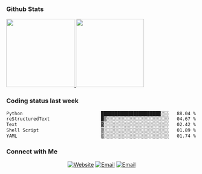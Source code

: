 
### Github Stats

<a href="https://github.com/lileixuan">
  <img height="180em" src="https://github-readme-stats.vercel.app/api?username=lileixuan&theme=buefy&show_icons=true" />
  <img height="180em" src="https://github-readme-stats.vercel.app/api/top-langs/?username=lileixuan&theme=buefy&layout=compact" />
</a>

### Coding status last week 

<!--START_SECTION:waka-->

```txt
Python                             ██████████████████████░░░   88.04 %
reStructuredText                   █▒░░░░░░░░░░░░░░░░░░░░░░░   04.67 %
Text                               ▓░░░░░░░░░░░░░░░░░░░░░░░░   02.42 %
Shell Script                       ▒░░░░░░░░░░░░░░░░░░░░░░░░   01.89 %
YAML                               ▒░░░░░░░░░░░░░░░░░░░░░░░░   01.74 %
```

<!--END_SECTION:waka-->

### Connect with Me 

<p align="center">
<a href="https://www.koomu.cn/"><img alt="Website" src="https://img.shields.io/badge/Website-www.koomu.cn-blue?style=flat-square&logo=google-chrome"></a>
<a href="mailto:lileixuan@gmail.com"><img alt="Email" src="https://img.shields.io/badge/Email-lileixuan@gmail.com-blue?style=flat-square&logo=gmail"></a>
<a href="https://www.koomu.cn/rss/"><img alt="Email" src="https://img.shields.io/badge/RSS-www.koomu.cn%2Frss%2F-blue?style=flat-square&logo=rss"></a>


</p>
